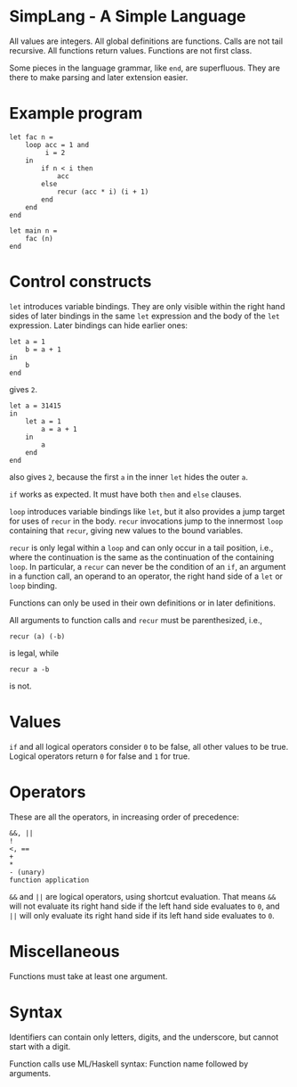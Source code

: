 SimpLang - A Simple Language
============================

All values are integers.  All global definitions are functions.  Calls
are not tail recursive.  All functions return values.  Functions are
not first class.

Some pieces in the language grammar, like `end`, are superfluous.
They are there to make parsing and later extension easier.

# Example program

	let fac n =
		loop acc = 1 and
			 i = 2
		in
			if n < i then
        		acc
      		else
				recur (acc * i) (i + 1)
			end
		end
	end

	let main n =
		fac (n)
	end

# Control constructs

`let` introduces variable bindings.  They are only visible within the
right hand sides of later bindings in the same `let` expression and
the body of the `let` expression.  Later bindings can hide earlier
ones:

    let a = 1
		b = a + 1
	in
		b
	end

gives `2`.

	let a = 31415
	in
		let a = 1
			a = a + 1
		in
			a
		end
	end

also gives `2`, because the first `a` in the inner `let` hides the
outer `a`.

`if` works as expected.  It must have both `then` and `else` clauses.

`loop` introduces variable bindings like `let`, but it also provides a
jump target for uses of `recur` in the body.  `recur` invocations jump
to the innermost `loop` containing that `recur`, giving new values to
the bound variables.

`recur` is only legal within a `loop` and can only occur in a tail
position, i.e., where the continuation is the same as the continuation
of the containing `loop`.  In particular, a `recur` can never be the
condition of an `if`, an argument in a function call, an operand to an
operator, the right hand side of a `let` or `loop` binding.

Functions can only be used in their own definitions or in later
definitions.

All arguments to function calls and `recur` must be parenthesized,
i.e.,

    recur (a) (-b)

is legal, while

    recur a -b

is not.

# Values

`if` and all logical operators consider `0` to be false, all other
values to be true.  Logical operators return `0` for false and `1` for
true.

# Operators

These are all the operators, in increasing order of precedence:

	&&, ||
	!
	<, ==
	+
	*
	- (unary)
	function application

`&&` and `||` are logical operators, using shortcut evaluation.  That
means `&&` will not evaluate its right hand side if the left hand side
evaluates to `0`, and `||` will only evaluate its right hand side if
its left hand side evaluates to `0`.

# Miscellaneous

Functions must take at least one argument.

# Syntax

Identifiers can contain only letters, digits, and the underscore, but
cannot start with a digit.

Function calls use ML/Haskell syntax: Function name followed by
arguments.
